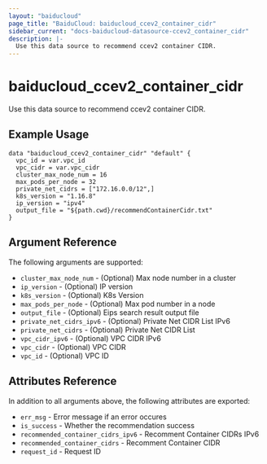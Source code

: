 ```yaml
---
layout: "baiducloud"
page_title: "BaiduCloud: baiducloud_ccev2_container_cidr"
sidebar_current: "docs-baiducloud-datasource-ccev2_container_cidr"
description: |-
  Use this data source to recommend ccev2 container CIDR.
---
```


# baiducloud_ccev2_container_cidr

Use this data source to recommend ccev2 container CIDR.

## Example Usage

```hcl
data "baiducloud_ccev2_container_cidr" "default" {
  vpc_id = var.vpc_id
  vpc_cidr = var.vpc_cidr
  cluster_max_node_num = 16
  max_pods_per_node = 32
  private_net_cidrs = ["172.16.0.0/12",]
  k8s_version = "1.16.8"
  ip_version = "ipv4"
  output_file = "${path.cwd}/recommendContainerCidr.txt"
}
```

## Argument Reference

The following arguments are supported:

* `cluster_max_node_num` - (Optional) Max node number in a cluster
* `ip_version` - (Optional) IP version
* `k8s_version` - (Optional) K8s Version
* `max_pods_per_node` - (Optional) Max pod number in a node
* `output_file` - (Optional) Eips search result output file
* `private_net_cidrs_ipv6` - (Optional) Private Net CIDR List IPv6
* `private_net_cidrs` - (Optional) Private Net CIDR List
* `vpc_cidr_ipv6` - (Optional) VPC CIDR IPv6
* `vpc_cidr` - (Optional) VPC CIDR
* `vpc_id` - (Optional) VPC ID

## Attributes Reference

In addition to all arguments above, the following attributes are exported:

* `err_msg` - Error message if an error occures
* `is_success` - Whether the recommendation success
* `recommended_container_cidrs_ipv6` - Recomment Container CIDRs IPv6
* `recommended_container_cidrs` - Recomment Container CIDR
* `request_id` - Request ID


